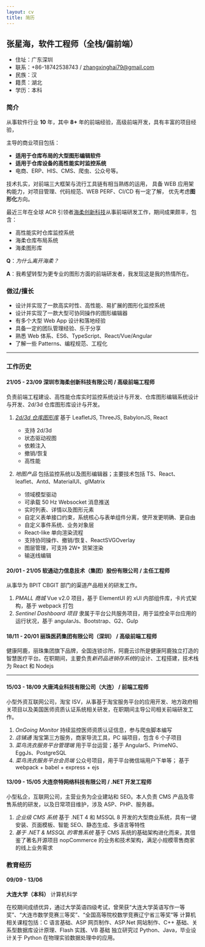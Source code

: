 ```yaml
---
layout: cv
title: 简历
---
```


## 张星海，软件工程师（全栈/偏前端）

- 住址：广东深圳
- 联系：+86-18742538743 / zhangxinghai79@gmail.com
- 民族：汉
- 籍贯：湖北
- 学历：本科

### 简介

从事软件行业 **10** 年，其中 **8+** 年的前端经验，高级前端开发，具有丰富的项目经验，

主导的商业项目包括：

- **适用于仓库布局的大型图形编辑软件**
- **适用于仓库设备的高性能实时监控系统**
- 电商、ERP、HIS、CMS、爬虫、公众号等。

技术扎实，对前端三大框架与流行工具链有相当熟练的运用， 具备 WEB 应用架构能力，对项目管理、代码规范、WEB PERF、CI/CD 有一定了解， 优先考虑**图形化**方向。

最近三年在全球 ACR 引领者[海柔创新科技](https://www.hairobotics.com/company)从事前端研发工作，期间成果颇丰，包含：

- 高性能实时仓库监控系统
- 海柔仓库布局系统
- 海柔图形库

**Q**：_为什么离开海柔？_

**A**：我希望转型为更专业的图形方面的前端研发者，我发现这是我的热情所在。

### 做过/擅长

- 设计并实现了一款高实时性、高性能、易扩展的图形化监控系统
- 设计并实现了一款大型可协同操作的图形编辑器
- 有多个大型 Web App 设计和落地经验
- 具备一定的团队管理经验、乐于分享
- 熟悉 Web 体系、ES6、TypeScript、React/Vue/Angular
- 了解一些 Patterns、编程规范、工程化

---

### 工作历史

#### 21/05 - 23/09 深圳市海柔创新科技有限公司 / 高级前端工程师

负责前端工程建设、高性能仓库实时监控系统设计与开发、仓库图形编辑系统设计与开发、2d/3d 仓库图形库设计与开发。

1. _[2d/3d 仓库图形库](https://wik.zhangxinghai.cn)_ 基于 LeafletJS, ThreeJS, BabylonJS, React

   - 支持 2d/3d
   - 状态驱动视图
   - 依赖注入
   - 撤销/恢复
   - 高性能

2. _地图产品_ 包括监控系统以及图形编辑器；主要技术包括 TS、React、leaflet、Antd、MaterialUI、glMatrix

   - 领域模型驱动
   - 可承载 50 Hz Websocket 消息推送
   - 实时列表、详情以及图形元素
   - 自定义表单接口约束，系统核心与表单组件分离，使开发更明确、更自由
   - 自定义事件系统、业务对象层
   - React-like 单向渲染流程
   - 支持协同操作、撤销/恢复、ReactSVGOverlay
   - 图层管理，可支持 2W+ 货架渲染
   - 输送线编辑

#### 20/01 - 21/05 **软通动力信息技术（集团）股份有限公司** / 主任工程师

从事华为 BPIT CBGIT 部门的渠道产品相关的研发工作。

1. _PMALL 商城_ Vue v2.0 项目，基于 ElementUI 的 xUI 内部组件库，卡片式架构，基于 webpack 打包
2. _Sentinel Dashboard 项目_ 隶属于平台公共服务项目，用于监控全平台应用的运行状况，基于 angularJs、Bootstrap、G2、Gulp

#### 18/11 - 20/01 **丽珠医药集团有限公司（深圳）** / 高级前端工程师

健康阿鹿，丽珠集团旗下品牌，全国连锁诊所，阿鹿云诊所是健康阿鹿独立打造的智慧医疗平台。在职期间，主要负责*新药品进销存系统*的设计、工程搭建，技术栈为 React 和 Nodejs

---

#### 15/03 - 18/09 **大唐鸿业科技有限公司（大连）** / 前端工程师

小型外资互联网公司，淘宝 ISV，从事基于淘宝服务平台的应用开发、地方政府相关项目以及美国医师资质认证系统相关研发，在职期间主导公司相关前端研发工作。

1. _OnGoing Monitor_ 持续监控医师资质认证信息，参与爬虫脚本编写
2. _店铺通_ 淘宝第三方服务，商家导流工具，PC 端项目，包含 6 个子项目
3. _菜鸟洗衣服务平台管理端_ 用于平台运营；基于 Angular5、PrimeNG、EggJs、PostgreSQL
4. _菜鸟洗衣服务平台会员端_ 公众号项目，用于平台微信端用户下单等； 基于 webpack + babel + express + ejs

#### 13/09 - 15/05 **大连奈特网络科技有限公司** / .NET 开发工程师

小型私企，互联网公司，主营业务为企业建站和 SEO。本人负责 CMS 产品及零售系统的研发，以及日常项目维护，涉及 ASP、PHP、服务器。

1. _企业级 CMS 系统_ 基于 .NET 4 和 MSSQL 8 开发的大型商业系统，具有一键安装、页面模板、智能 SEO、静态生成、多语言等特性
2. _基于 .NET & MSSQL 的零售系统_ 基于 CMS 系统的基础架构进化而来，其借鉴了著名开源项目 nopCommerce 的业务和技术架构，满足小规模零售商家的线上业务需求

### 教育经历

#### 09/09 - 13/06

**大连大学（本科）** 计算机科学

在校期间成绩优异，通过大学英语四级考试，曾荣获“大连大学英语写作一等奖”、“大连市数学竞赛三等奖”、“全国高等院校数学竞赛辽宁省三等奖”等 计算机相关课程包括：C 语言基础、ASP 网页制作、ASP.Net 网站制作、C++ 基础、关系型数据库设计原理、Flash 实践、VB 基础 独立研究过 Python、Java，毕业设计关于 Python 在物理实验数据处理中的应用。
